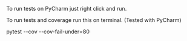 To run tests on PyCharm just right click and run.

To run tests and coverage run this on terminal.
(Tested with PyCharm)

pytest --cov --cov-fail-under=80
